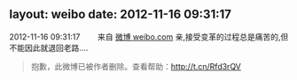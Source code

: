 layout: weibo
date: 2012-11-16 09:31:17
---
<meta name="referrer" content="no-referrer" />

2012-11-16 09:31:17  &nbsp;&nbsp;&nbsp;&nbsp;&nbsp;&nbsp; 来自 <a href="http://weibo.com/" rel="nofollow">微博 weibo.com</a>
亲,接受变革的过程总是痛苦的,但不能因此就退回老路....
>  抱歉，此微博已被作者删除。查看帮助：http://t.cn/Rfd3rQV
